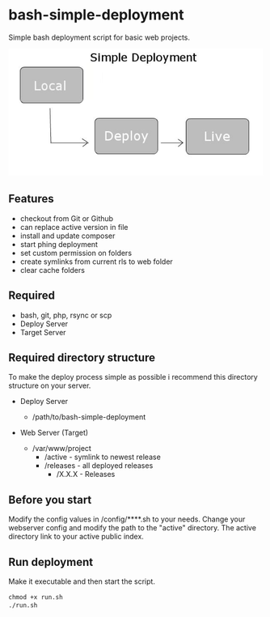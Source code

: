 # bash-simple-deployment
Simple bash deployment script for basic web projects.

![simple deployment structure](./deployment.jpg)

## Features
* checkout from Git or Github
* can replace active version in file
* install and update composer
* start phing deployment
* set custom permission on folders
* create symlinks from current rls to web folder
* clear cache folders

## Required

* bash, git, php, rsync or scp
* Deploy Server
* Target Server

## Required directory structure

To make the deploy process simple as possible i recommend this directory structure on your server.

* Deploy Server
    * /path/to/bash-simple-deployment

* Web Server (Target)
    * /var/www/project
        * /active - symlink to newest release
        * /releases - all deployed releases
            * /X.X.X - Releases

## Before you start

Modify the config values in /config/****.sh to your needs. Change your webserver config and modify the path to the 
"active" directory. The active directory link to your active public index.

## Run deployment

Make it executable and then start the script.

    chmod +x run.sh
    ./run.sh